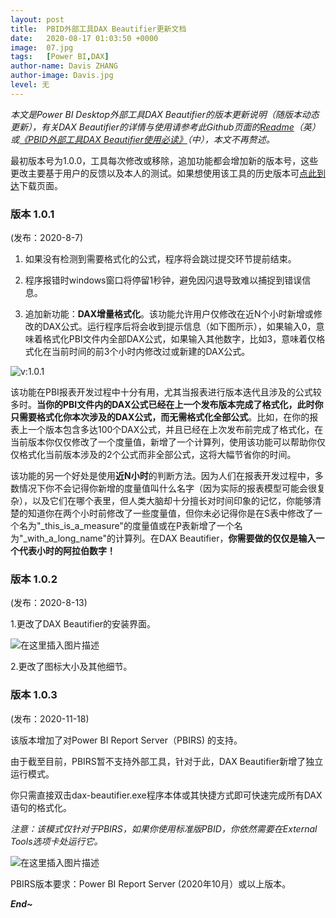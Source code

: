 ```yaml
---
layout: post
title:  PBID外部工具DAX Beautifier更新文档
date:   2020-08-17 01:03:50 +0000
image:  07.jpg
tags:   [Power BI,DAX]
author-name: Davis ZHANG
author-image: Davis.jpg
level: 无
---
```


*本文是Power BI Desktop外部工具DAX Beautifier的版本更新说明（随版本动态更新），有关DAX Beautifier的详情与使用请参考此Github页面的[Readme](https://github.com/DavisZHANG-BlogOnly/dax-beautifier)（英）或[《PBID外部工具DAX Beautifier使用必读》](https://d-bi.gitee.io/pbi-external-tool-dax-beautifier/)（中），本文不再赘述。*

最初版本号为1.0.0，工具每次修改或移除，追加功能都会增加新的版本号，这些更改主要基于用户的反馈以及本人的测试。如果想使用该工具的历史版本可[点此到达](https://github.com/DavisZHANG-BlogOnly/dax-beautifier/tree/master/previous-versions)下载页面。

### 版本 1.0.1

(发布：2020-8-7)

1. 如果没有检测到需要格式化的公式，程序将会跳过提交环节提前结束。

2. 程序报错时windows窗口将停留1秒钟，避免因闪退导致难以捕捉到错误信息。

3. 追加新功能：**DAX增量格式化**。该功能允许用户仅修改在近N个小时新增或修改的DAX公式。运行程序后将会收到提示信息（如下图所示），如果输入0，意味着格式化PBI文件内全部DAX公式，如果输入其他数字，比如3，意味着仅格式化在当前时间的前3个小时内修改过或新建的DAX公式。

![v:1.0.1](https://img-blog.csdnimg.cn/20200809190938949.png)

该功能在PBI报表开发过程中十分有用，尤其当报表进行版本迭代且涉及的公式较多时。**当你的PBI文件内的DAX公式已经在上一个发布版本完成了格式化，此时你只需要格式化你本次涉及的DAX公式，而无需格式化全部公式**。比如，在你的报表上一个版本包含多达100个DAX公式，并且已经在上次发布前完成了格式化，在当前版本你仅仅修改了一个度量值，新增了一个计算列，使用该功能可以帮助你仅仅格式化当前版本涉及的2个公式而非全部公式，这将大幅节省你的时间。

该功能的另一个好处是使用**近N小时**的判断方法。因为人们在报表开发过程中，多数情况下你不会记得你新增的度量值叫什么名字（因为实际的报表模型可能会很复杂），以及它们在哪个表里，但人类大脑却十分擅长对时间印象的记忆，你能够清楚的知道你在两个小时前修改了一些度量值，但你未必记得你是在S表中修改了一个名为"_this_is_a_measure"的度量值或在P表新增了一个名为"_with_a_long_name"的计算列。在DAX Beautifier，**你需要做的仅仅是输入一个代表小时的阿拉伯数字！**

### 版本 1.0.2

(发布：2020-8-13)

1.更改了DAX Beautifier的安装界面。

![在这里插入图片描述](https://img-blog.csdnimg.cn/20200817111908273.png)

2.更改了图标大小及其他细节。

### 版本 1.0.3

(发布：2020-11-18)

该版本增加了对Power BI Report Server（PBIRS) 的支持。

由于截至目前，PBIRS暂不支持外部工具，针对于此，DAX Beautifier新增了独立运行模式。

你只需直接双击dax-beautifier.exe程序本体或其快捷方式即可快速完成所有DAX语句的格式化。

*注意：该模式仅针对于PBIRS，如果你使用标准版PBID，你依然需要在External Tools选项卡处运行它。*

![在这里插入图片描述](https://img-blog.csdnimg.cn/20201118101731544.png#pic_left)

PBIRS版本要求：Power BI Report Server (2020年10月）或以上版本。

***End~***



